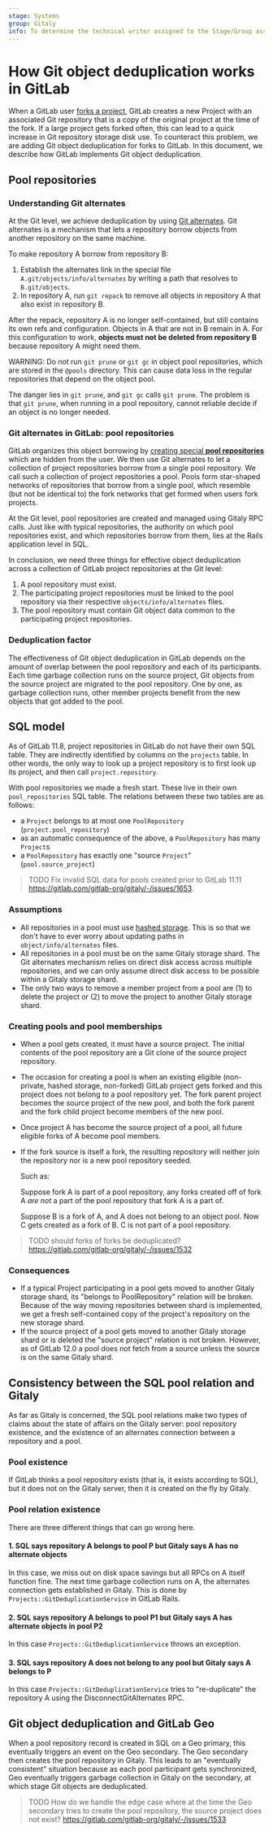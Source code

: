 ```yaml
---
stage: Systems
group: Gitaly
info: To determine the technical writer assigned to the Stage/Group associated with this page, see https://about.gitlab.com/handbook/product/ux/technical-writing/#assignments
---
```


# How Git object deduplication works in GitLab

When a GitLab user [forks a project](../user/project/repository/forking_workflow.md),
GitLab creates a new Project with an associated Git repository that is a
copy of the original project at the time of the fork. If a large project
gets forked often, this can lead to a quick increase in Git repository
storage disk use. To counteract this problem, we are adding Git object
deduplication for forks to GitLab. In this document, we describe how
GitLab implements Git object deduplication.

## Pool repositories

### Understanding Git alternates

At the Git level, we achieve deduplication by using
[Git alternates](https://git-scm.com/docs/gitrepository-layout#gitrepository-layout-objects).
Git alternates is a mechanism that lets a repository borrow objects from
another repository on the same machine.

To make repository A borrow from repository B:

1. Establish the alternates link in the special file `A.git/objects/info/alternates`
   by writing a path that resolves to `B.git/objects`.
1. In repository A, run `git repack` to remove all objects in repository A that
   also exist in repository B.

After the repack, repository A is no longer self-contained, but still contains its
own refs and configuration. Objects in A that are not in B remain in A. For this
configuration to work, **objects must not be deleted from repository B** because
repository A might need them.

WARNING:
Do not run `git prune` or `git gc` in object pool repositories, which are
stored in the `@pools` directory. This can cause data loss in the regular
repositories that depend on the object pool.

The danger lies in `git prune`, and `git gc` calls `git prune`. The
problem is that `git prune`, when running in a pool repository, cannot
reliable decide if an object is no longer needed.

### Git alternates in GitLab: pool repositories

GitLab organizes this object borrowing by [creating special **pool repositories**](../administration/repository_storage_paths.md)
which are hidden from the user. We then use Git
alternates to let a collection of project repositories borrow from a
single pool repository. We call such a collection of project
repositories a pool. Pools form star-shaped networks of repositories
that borrow from a single pool, which resemble (but not be
identical to) the fork networks that get formed when users fork
projects.

At the Git level, pool repositories are created and managed using Gitaly
RPC calls. Just like with typical repositories, the authority on which
pool repositories exist, and which repositories borrow from them, lies
at the Rails application level in SQL.

In conclusion, we need three things for effective object deduplication
across a collection of GitLab project repositories at the Git level:

1. A pool repository must exist.
1. The participating project repositories must be linked to the pool
   repository via their respective `objects/info/alternates` files.
1. The pool repository must contain Git object data common to the
   participating project repositories.

### Deduplication factor

The effectiveness of Git object deduplication in GitLab depends on the
amount of overlap between the pool repository and each of its
participants. Each time garbage collection runs on the source project,
Git objects from the source project are migrated to the pool
repository. One by one, as garbage collection runs, other member
projects benefit from the new objects that got added to the pool.

## SQL model

As of GitLab 11.8, project repositories in GitLab do not have their own
SQL table. They are indirectly identified by columns on the `projects`
table. In other words, the only way to look up a project repository is to
first look up its project, and then call `project.repository`.

With pool repositories we made a fresh start. These live in their own
`pool_repositories` SQL table. The relations between these two tables
are as follows:

- a `Project` belongs to at most one `PoolRepository`
  (`project.pool_repository`)
- as an automatic consequence of the above, a `PoolRepository` has
  many `Project`s
- a `PoolRepository` has exactly one "source `Project`"
  (`pool.source_project`)

> TODO Fix invalid SQL data for pools created prior to GitLab 11.11
> <https://gitlab.com/gitlab-org/gitaly/-/issues/1653>.

### Assumptions

- All repositories in a pool must use [hashed storage](../administration/repository_storage_paths.md).
  This is so that we don't have to ever worry about updating paths in
  `object/info/alternates` files.
- All repositories in a pool must be on the same Gitaly storage shard.
  The Git alternates mechanism relies on direct disk access across
  multiple repositories, and we can only assume direct disk access to
  be possible within a Gitaly storage shard.
- The only two ways to remove a member project from a pool are (1) to
  delete the project or (2) to move the project to another Gitaly
  storage shard.

### Creating pools and pool memberships

- When a pool gets created, it must have a source project. The initial
  contents of the pool repository are a Git clone of the source
  project repository.
- The occasion for creating a pool is when an existing eligible
  (non-private, hashed storage, non-forked) GitLab project gets forked and
  this project does not belong to a pool repository yet. The fork
  parent project becomes the source project of the new pool, and both
  the fork parent and the fork child project become members of the new
  pool.
- Once project A has become the source project of a pool, all future
  eligible forks of A become pool members.
- If the fork source is itself a fork, the resulting repository will
  neither join the repository nor is a new pool repository
  seeded.

  Such as:

  Suppose fork A is part of a pool repository, any forks created off
  of fork A *are not* a part of the pool repository that fork A is
  a part of.

  Suppose B is a fork of A, and A does not belong to an object pool.
  Now C gets created as a fork of B. C is not part of a pool
  repository.

> TODO should forks of forks be deduplicated?
> <https://gitlab.com/gitlab-org/gitaly/-/issues/1532>

### Consequences

- If a typical Project participating in a pool gets moved to another
  Gitaly storage shard, its "belongs to PoolRepository" relation will
  be broken. Because of the way moving repositories between shard is
  implemented, we get a fresh self-contained copy
  of the project's repository on the new storage shard.
- If the source project of a pool gets moved to another Gitaly storage
  shard or is deleted the "source project" relation is not broken.
  However, as of GitLab 12.0 a pool does not fetch from a source
  unless the source is on the same Gitaly shard.

## Consistency between the SQL pool relation and Gitaly

As far as Gitaly is concerned, the SQL pool relations make two types of
claims about the state of affairs on the Gitaly server: pool repository
existence, and the existence of an alternates connection between a
repository and a pool.

### Pool existence

If GitLab thinks a pool repository exists (that is, it exists according to
SQL), but it does not on the Gitaly server, then it is created on
the fly by Gitaly.

### Pool relation existence

There are three different things that can go wrong here.

#### 1. SQL says repository A belongs to pool P but Gitaly says A has no alternate objects

In this case, we miss out on disk space savings but all RPCs on A
itself function fine. The next time garbage collection runs on A,
the alternates connection gets established in Gitaly. This is done by
`Projects::GitDeduplicationService` in GitLab Rails.

#### 2. SQL says repository A belongs to pool P1 but Gitaly says A has alternate objects in pool P2

In this case `Projects::GitDeduplicationService` throws an exception.

#### 3. SQL says repository A does not belong to any pool but Gitaly says A belongs to P

In this case `Projects::GitDeduplicationService` tries to
"re-duplicate" the repository A using the DisconnectGitAlternates RPC.

## Git object deduplication and GitLab Geo

When a pool repository record is created in SQL on a Geo primary, this
eventually triggers an event on the Geo secondary. The Geo secondary
then creates the pool repository in Gitaly. This leads to an
"eventually consistent" situation because as each pool participant gets
synchronized, Geo eventually triggers garbage collection in Gitaly on
the secondary, at which stage Git objects are deduplicated.

> TODO How do we handle the edge case where at the time the Geo
> secondary tries to create the pool repository, the source project does
> not exist? <https://gitlab.com/gitlab-org/gitaly/-/issues/1533>
